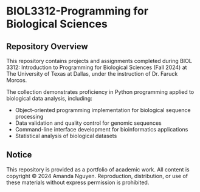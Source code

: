 # BIOL3312-Programming for Biological Sciences
## Repository Overview

This repository contains projects and assignments completed during BIOL 3312: Introduction to Programming for Biological Sciences (Fall 2024) at The University of Texas at Dallas, under the instruction of Dr. Faruck Morcos.

The collection demonstrates proficiency in Python programming applied to biological data analysis, including:
- Object-oriented programming implementation for biological sequence processing
- Data validation and quality control for genomic sequences
- Command-line interface development for bioinformatics applications
- Statistical analysis of biological datasets

## Notice

This repository is provided as a portfolio of academic work. All content is copyright © 2024 Amanda Nguyen. Reproduction, distribution, or use of these materials without express permission is prohibited.
